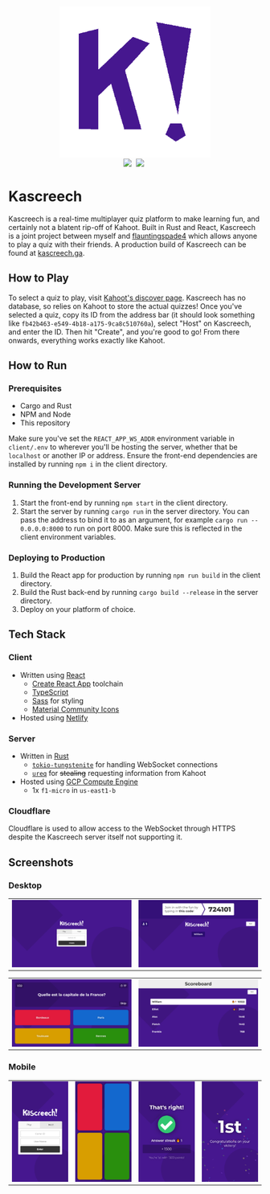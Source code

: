 <p align="center">
    <img src="assets/logo.png" width=300><br>
    <img src="https://img.shields.io/badge/client-react-1f87a3?style=for-the-badge&logo=react" style="margin-right:5px">
    <img src="https://img.shields.io/badge/server-rust-b07858?style=for-the-badge&logo=rust" style="margin-right:5px">
</p>

# Kascreech
Kascreech is a real-time multiplayer quiz platform to make learning fun, and certainly not a blatent rip-off of Kahoot. Built in Rust and React, Kascreech is a joint project between myself and [flauntingspade4](https://github.com/flauntingspade4) which allows anyone to play a quiz with their friends. A production build of Kascreech can be found at [kascreech.ga](http://kascreech.ga).

## How to Play
To select a quiz to play, visit [Kahoot's discover page](https://create.kahoot.it/discover). Kascreech has no database, so relies on Kahoot to store the actual quizzes! Once you've selected a quiz, copy its ID from the address bar (it should look something like `fb42b463-e549-4b18-a175-9ca8c510760a`), select "Host" on Kascreech, and enter the ID. Then hit "Create", and you're good to go! From there onwards, everything works exactly like Kahoot.

## How to Run

### Prerequisites
- Cargo and Rust
- NPM and Node
- This repository

Make sure you've set the `REACT_APP_WS_ADDR` environment variable in `client/.env` to wherever you'll be hosting the server, whether that be `localhost` or another IP or address. Ensure the front-end dependencies are installed by running `npm i` in the client directory.

### Running the Development Server
1. Start the front-end by running `npm start` in the client directory.
2. Start the server by running `cargo run` in the server directory. You can pass the address to bind it to as an argument, for example `cargo run -- 0.0.0.0:8000` to run on port 8000. Make sure this is reflected in the client environment variables.

### Deploying to Production
1. Build the React app for production by running `npm run build` in the client directory.
2. Build the Rust back-end by running `cargo build --release` in the server directory.
3. Deploy on your platform of choice.

## Tech Stack

### Client
- Written using [React](https://reactjs.org/)
  - [Create React App](https://create-react-app.dev/) toolchain
  - [TypeScript](https://www.typescriptlang.org/)
  - [Sass](https://sass-lang.com/) for styling
  - [Material Community Icons](https://materialdesignicons.com/)
- Hosted using [Netlify](https://netlify.com)

### Server
- Written in [Rust](https://www.rust-lang.org/)
  - [`tokio-tungstenite`](https://github.com/snapview/tokio-tungstenite) for handling WebSocket connections
  - [`ureq`](https://github.com/algesten/ureq) for ~~stealing~~ requesting information from Kahoot
- Hosted using [GCP Compute Engine](https://cloud.google.com/compute)
  - 1x `f1-micro` in `us-east1-b`

### Cloudflare
Cloudflare is used to allow access to the WebSocket through HTTPS despite the Kascreech server itself not supporting it.

## Screenshots

### Desktop
| | |
| --- | --- |
| ![Homepage screenshot](assets/screenshots_desktop/home.png) | ![Lobby screenshot](assets/screenshots_desktop/lobby.png) |

| | |
| --- | --- |
| ![Question screenshot](assets/screenshots_desktop/question.png) | ![Leaderboard screenshot](assets/screenshots_desktop/leaderboard.png) |

### Mobile
| | | | |
| --- | --- | --- | --- |
| ![Homepage screenshot](assets/screenshots_mobile/home.png) | ![Question screenshot](assets/screenshots_mobile/guess.png) | ![Result screenshot](assets/screenshots_mobile/correct.png) | ![Placement screenshot](assets/screenshots_mobile/end.png) |